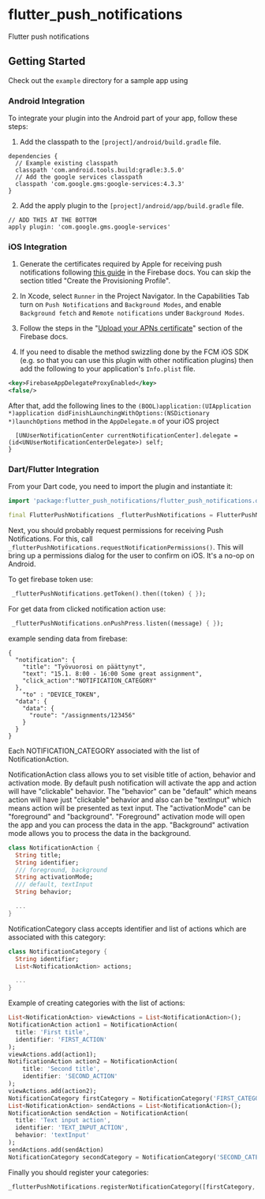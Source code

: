 # flutter_push_notifications

Flutter push notifications

## Getting Started

Check out the `example` directory for a sample app using

### Android Integration

To integrate your plugin into the Android part of your app, follow these steps:

1. Add the classpath to the `[project]/android/build.gradle` file.
```
dependencies {
  // Example existing classpath
  classpath 'com.android.tools.build:gradle:3.5.0'
  // Add the google services classpath
  classpath 'com.google.gms:google-services:4.3.3'
}
```
2. Add the apply plugin to the `[project]/android/app/build.gradle` file.
```
// ADD THIS AT THE BOTTOM
apply plugin: 'com.google.gms.google-services'
```

### iOS Integration
1. Generate the certificates required by Apple for receiving push notifications following [this guide](https://firebase.google.com/docs/cloud-messaging/ios/certs) in the Firebase docs. You can skip the section titled "Create the Provisioning Profile".

2. In Xcode, select `Runner` in the Project Navigator. In the Capabilities Tab turn on `Push Notifications` and `Background Modes`, and enable `Background fetch` and `Remote notifications` under `Background Modes`.

3. Follow the steps in the "[Upload your APNs certificate](https://firebase.google.com/docs/cloud-messaging/ios/client#upload_your_apns_certificate)" section of the Firebase docs.

4. If you need to disable the method swizzling done by the FCM iOS SDK (e.g. so that you can use this plugin with other notification plugins) then add the following to your application's `Info.plist` file.

```xml
<key>FirebaseAppDelegateProxyEnabled</key>
<false/>
```
After that, add the following lines to the `(BOOL)application:(UIApplication *)application didFinishLaunchingWithOptions:(NSDictionary *)launchOptions`
method in the `AppDelegate.m` of your iOS project

```if (@available(iOS 10.0, *)) {
  [UNUserNotificationCenter currentNotificationCenter].delegate = (id<UNUserNotificationCenterDelegate>) self;
}
```

### Dart/Flutter Integration

From your Dart code, you need to import the plugin and instantiate it:

```dart
import 'package:flutter_push_notifications/flutter_push_notifications.dart';

final FlutterPushNotifications _flutterPushNotifications = FlutterPushNotifications();
```

Next, you should probably request permissions for receiving Push Notifications. For this, call `_flutterPushNotifications.requestNotificationPermissions()`. This will bring up a permissions dialog for the user to confirm on iOS. It's a no-op on Android.

To get firebase token use:
```dart
 _flutterPushNotifications.getToken().then((token) { });
```

For get data from clicked notification action use:
```dart
 _flutterPushNotifications.onPushPress.listen((message) { });
```

example sending data from firebase:
```shell
{ 
  "notification": {
    "title": "Työvuorosi on päättynyt",
    "text": "15.1. 8:00 - 16:00 Some great assignment",
    "click_action":"NOTIFICATION_CATEGORY"
  },
	"to" : "DEVICE_TOKEN",
  "data": {
    "data": {
      "route": "/assignments/123456"
    }
  }
}
```

Each NOTIFICATION_CATEGORY associated with the list of NotificationAction.

NotificationAction class allows you to set visible title of action, behavior and activation mode.
By default push notification will activate the app and action will have "clickable" behavior.
The "behavior" can be "default" which means action will have just "clickable" behavior and also can be "textInput" which means action will be presented as text input.
The "activationMode" can be "foreground" and "background". "Foreground" activation mode will open the app and you can process the data in the app. "Background" activation mode allows you to process the data in the background.
```dart
class NotificationAction {
  String title;
  String identifier;
  /// foreground, background
  String activationMode;
  /// default, textInput
  String behavior;

  ...
}
```

NotificationCategory class accepts identifier and list of actions which are associated with this category:
```dart
class NotificationCategory {
  String identifier;
  List<NotificationAction> actions;

  ...
}
```

Example of creating categories with the list of actions:
```dart
List<NotificationAction> viewActions = List<NotificationAction>();
NotificationAction action1 = NotificationAction(
  title: 'First title',
  identifier: 'FIRST_ACTION'
);
viewActions.add(action1);
NotificationAction action2 = NotificationAction(
    title: 'Second title',
    identifier: 'SECOND_ACTION'
);
viewActions.add(action2);
NotificationCategory firstCategory = NotificationCategory('FIRST_CATEGORY', viewActions);
List<NotificationAction> sendActions = List<NotificationAction>();
NotificationAction sendAction = NotificationAction(
  title: 'Text input action',
  identifier: 'TEXT_INPUT_ACTION',
  behavior: 'textInput'
);
sendActions.add(sendAction)
NotificationCategory secondCategory = NotificationCategory('SECOND_CATEGORY', sendActions);
```
Finally you should register your categories:
```dart
_flutterPushNotifications.registerNotificationCategory([firstCategory, secondCategory]);
```